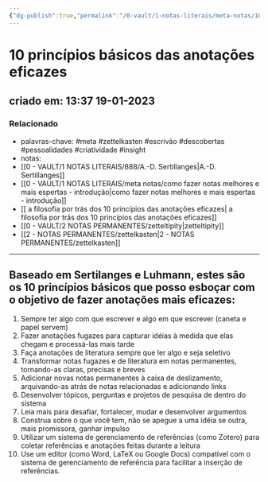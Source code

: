 ```yaml
---
{"dg-publish":true,"permalink":"/0-vault/1-notas-literais/meta-notas/10-principios-basicos-das-anotacoes-eficazes/","tags":["meta","zettelkasten","escrivão","descobertas","pessoalidades","criatividade","insight"],"dgHomeLink":true,"dgShowLocalGraph":true,"dgShowFileTree":true,"dgEnableSearch":true}
---
```


# 10 princípios básicos das anotações eficazes
## criado em: 13:37 19-01-2023

### Relacionado
- palavras-chave: #meta #zettelkasten #escrivão #descobertas #pessoalidades #criatividade #insight 
- notas: 
- [[0 - VAULT/1 NOTAS LITERAIS/888/A.-D. Sertillanges\|A.-D. Sertillanges]]
- [[0 - VAULT/1 NOTAS LITERAIS/meta notas/como fazer notas melhores e mais espertas - introdução\|como fazer notas melhores e mais espertas - introdução]]
- [[ a filosofia por trás dos 10 princípios das anotações eficazes\| a filosofia por trás dos 10 princípios das anotações eficazes]]
- [[0 - VAULT/2 NOTAS PERMANENTES/zetteltipity\|zetteltipity]]
- [[2 - NOTAS PERMANENTES/zettelkasten\|2 - NOTAS PERMANENTES/zettelkasten]]
---
## Baseado em Sertilanges e Luhmann, estes são os 10 princípios básicos que posso esboçar com o objetivo de fazer anotações mais eficazes:

1.  Sempre ter algo com que escrever e algo em que escrever (caneta e papel servem)
2.  Fazer anotações fugazes para capturar idéias à medida que elas chegam e processá-las mais tarde
3.  Faça anotações de literatura sempre que ler algo e seja seletivo
4.  Transformar notas fugazes e de literatura em notas permanentes, tornando-as claras, precisas e breves
5.  Adicionar novas notas permanentes à caixa de deslizamento, arquivando-as atrás de notas relacionadas e adicionando links
6.  Desenvolver tópicos, perguntas e projetos de pesquisa de dentro do sistema
7.  Leia mais para desafiar, fortalecer, mudar e desenvolver argumentos
8.  Construa sobre o que você tem, não se apegue a uma idéia se outra, mais promissora, ganhar impulso
9.  Utilizar um sistema de gerenciamento de referências (como Zotero) para coletar referências e anotações feitas durante a leitura
10.  Use um editor (como Word, LaTeX ou Google Docs) compatível com o sistema de gerenciamento de referência para facilitar a inserção de referências.

